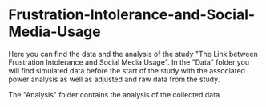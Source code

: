 # Frustration-Intolerance-and-Social-Media-Usage

Here you can find the data and the analysis of the study "The Link between Frustration Intolerance and Social Media Usage".
In the "Data" folder you will find simulated data before the start of the study with the associated power analysis as well as adjusted and raw data from the study.

The "Analysis" folder contains the analysis of the collected data.
